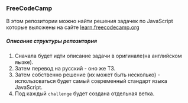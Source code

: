 ### FreeCodeCamp
В этом репозитории можно найти решения задачек по JavaScript которые выложены на сайте
[learn.freecodecamp.org](https://learn.freecodecamp.org/)

##### Описание структуры репозитория
1) Сначала будет идти описание задачи в оригинале(на английском яызке).
2) Затем перевод на русский - оно же ТЗ.
3) Затем собственно решение (их может быть несколько) - использоваться будет самый современный стандарт языка JavaScript.
4) Под каждый `challenge` будет создана отдельная ветка.

